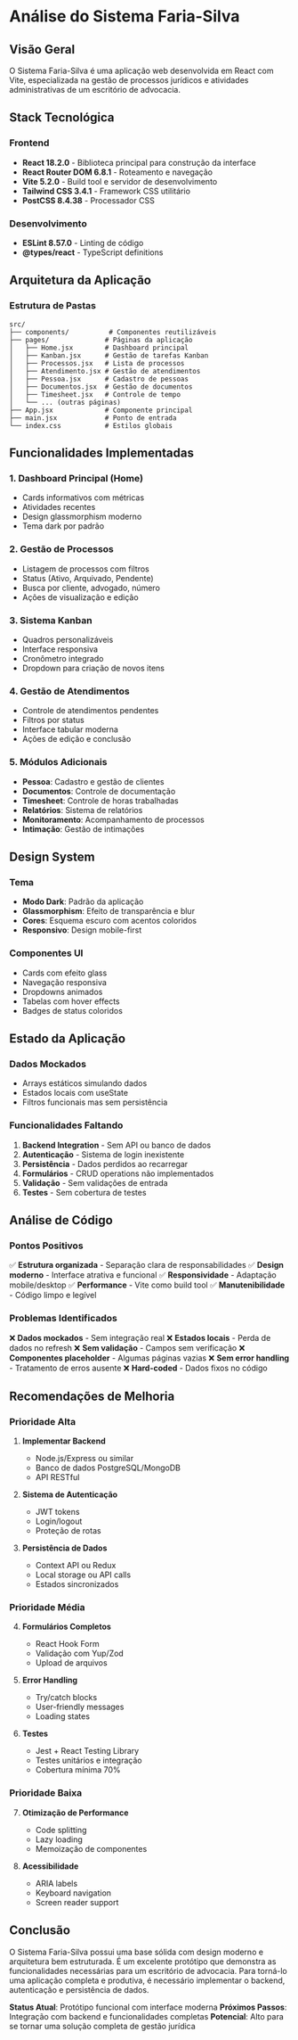 # Análise do Sistema Faria-Silva

## Visão Geral
O Sistema Faria-Silva é uma aplicação web desenvolvida em React com Vite, especializada na gestão de processos jurídicos e atividades administrativas de um escritório de advocacia.

## Stack Tecnológica

### Frontend
- **React 18.2.0** - Biblioteca principal para construção da interface
- **React Router DOM 6.8.1** - Roteamento e navegação
- **Vite 5.2.0** - Build tool e servidor de desenvolvimento
- **Tailwind CSS 3.4.1** - Framework CSS utilitário
- **PostCSS 8.4.38** - Processador CSS

### Desenvolvimento
- **ESLint 8.57.0** - Linting de código
- **@types/react** - TypeScript definitions

## Arquitetura da Aplicação

### Estrutura de Pastas
```
src/
├── components/          # Componentes reutilizáveis
├── pages/              # Páginas da aplicação
│   ├── Home.jsx        # Dashboard principal
│   ├── Kanban.jsx      # Gestão de tarefas Kanban
│   ├── Processos.jsx   # Lista de processos
│   ├── Atendimento.jsx # Gestão de atendimentos
│   ├── Pessoa.jsx      # Cadastro de pessoas
│   ├── Documentos.jsx  # Gestão de documentos
│   ├── Timesheet.jsx   # Controle de tempo
│   └── ... (outras páginas)
├── App.jsx             # Componente principal
├── main.jsx            # Ponto de entrada
└── index.css           # Estilos globais
```

## Funcionalidades Implementadas

### 1. Dashboard Principal (Home)
- Cards informativos com métricas
- Atividades recentes
- Design glassmorphism moderno
- Tema dark por padrão

### 2. Gestão de Processos
- Listagem de processos com filtros
- Status (Ativo, Arquivado, Pendente)
- Busca por cliente, advogado, número
- Ações de visualização e edição

### 3. Sistema Kanban
- Quadros personalizáveis
- Interface responsiva
- Cronômetro integrado
- Dropdown para criação de novos itens

### 4. Gestão de Atendimentos
- Controle de atendimentos pendentes
- Filtros por status
- Interface tabular moderna
- Ações de edição e conclusão

### 5. Módulos Adicionais
- **Pessoa**: Cadastro e gestão de clientes
- **Documentos**: Controle de documentação
- **Timesheet**: Controle de horas trabalhadas
- **Relatórios**: Sistema de relatórios
- **Monitoramento**: Acompanhamento de processos
- **Intimação**: Gestão de intimações

## Design System

### Tema
- **Modo Dark**: Padrão da aplicação
- **Glassmorphism**: Efeito de transparência e blur
- **Cores**: Esquema escuro com acentos coloridos
- **Responsivo**: Design mobile-first

### Componentes UI
- Cards com efeito glass
- Navegação responsiva
- Dropdowns animados
- Tabelas com hover effects
- Badges de status coloridos

## Estado da Aplicação

### Dados Mockados
- Arrays estáticos simulando dados
- Estados locais com useState
- Filtros funcionais mas sem persistência

### Funcionalidades Faltando
1. **Backend Integration** - Sem API ou banco de dados
2. **Autenticação** - Sistema de login inexistente
3. **Persistência** - Dados perdidos ao recarregar
4. **Formulários** - CRUD operations não implementados
5. **Validação** - Sem validações de entrada
6. **Testes** - Sem cobertura de testes

## Análise de Código

### Pontos Positivos
✅ **Estrutura organizada** - Separação clara de responsabilidades
✅ **Design moderno** - Interface atrativa e funcional
✅ **Responsividade** - Adaptação mobile/desktop
✅ **Performance** - Vite como build tool
✅ **Manutenibilidade** - Código limpo e legível

### Problemas Identificados
❌ **Dados mockados** - Sem integração real
❌ **Estados locais** - Perda de dados no refresh
❌ **Sem validação** - Campos sem verificação
❌ **Componentes placeholder** - Algumas páginas vazias
❌ **Sem error handling** - Tratamento de erros ausente
❌ **Hard-coded** - Dados fixos no código

## Recomendações de Melhoria

### Prioridade Alta
1. **Implementar Backend**
   - Node.js/Express ou similar
   - Banco de dados PostgreSQL/MongoDB
   - API RESTful

2. **Sistema de Autenticação**
   - JWT tokens
   - Login/logout
   - Proteção de rotas

3. **Persistência de Dados**
   - Context API ou Redux
   - Local storage ou API calls
   - Estados sincronizados

### Prioridade Média
4. **Formulários Completos**
   - React Hook Form
   - Validação com Yup/Zod
   - Upload de arquivos

5. **Error Handling**
   - Try/catch blocks
   - User-friendly messages
   - Loading states

6. **Testes**
   - Jest + React Testing Library
   - Testes unitários e integração
   - Cobertura mínima 70%

### Prioridade Baixa
7. **Otimização de Performance**
   - Code splitting
   - Lazy loading
   - Memoização de componentes

8. **Acessibilidade**
   - ARIA labels
   - Keyboard navigation
   - Screen reader support

## Conclusão

O Sistema Faria-Silva possui uma base sólida com design moderno e arquitetura bem estruturada. É um excelente protótipo que demonstra as funcionalidades necessárias para um escritório de advocacia. Para torná-lo uma aplicação completa e produtiva, é necessário implementar o backend, autenticação e persistência de dados.

**Status Atual**: Protótipo funcional com interface moderna
**Próximos Passos**: Integração com backend e funcionalidades completas
**Potencial**: Alto para se tornar uma solução completa de gestão jurídica


